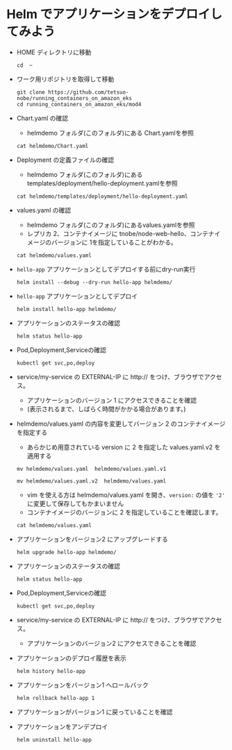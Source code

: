 # Helm でアプリケーションをデプロイしてみよう

* HOME ディレクトリに移動
  ```
  cd  ~
  ```
  
* ワーク用リポジトリを取得して移動
  ```
  git clone https://github.com/tetsuo-nobe/running_containers_on_amazon_eks
  cd running_containers_on_amazon_eks/mod4

  ```
* Chart.yaml の確認
  - helmdemo フォルダ(このフォルダ)にある Chart.yamlを参照
  ```
  cat helmdemo/Chart.yaml
  ```
* Deployment の定義ファイルの確認
  - helmdemo フォルダ(このフォルダ)にある templates/deployment/hello-deployment.yamlを参照
  ```
  cat helmdemo/templates/deployment/hello-deployment.yaml
  ```
* values.yaml の確認
  - helmdemo フォルダ(このフォルダ)にあるvalues.yamlを参照
  - レプリカ 2、コンテナイメージに tnobe/node-web-hello、コンテナイメージのバージョンに 1を指定していることがわかる。
  ```
  cat helmdemo/values.yaml
  ```
* `hello-app` アプリケーションとしてデプロイする前にdry-run実行
  ```
  helm install --debug --dry-run hello-app helmdemo/
  ``` 
* `hello-app` アプリケーションとしてデプロイ
  ```
  helm install hello-app helmdemo/
  ``` 
* アプリケーションのステータスの確認
  ```
  helm status hello-app
  ```
* Pod,Deployment,Serviceの確認
  ```
  kubectl get svc,po,deploy
  ```
* service/my-service の EXTERNAL-IP に http:// をつけ、ブラウザでアクセス。
  - アプリケーションのバージョン 1 にアクセスできることを確認
  - (表示されるまで、しばらく時間がかかる場合があります。)

* helmdemo/values.yaml の内容を変更してバージョン 2 のコンテナイメージを指定する
  - あらかじめ用意されている version に 2 を指定した values.yaml.v2 を適用する 
  ```
  mv helmdemo/values.yaml  helmdemo/values.yaml.v1
  ```

  ```
  mv helmdemo/values.yaml.v2  helmdemo/values.yaml
  ```
  
  - vim を使える方は helmdemo/values.yaml を開き、`version:` の値を `'2'` に変更して保存してもかまいません
  - コンテナイメージのバージョンに 2 を指定していることを確認します。
  ```
  cat helmdemo/values.yaml
  ```

* アプリケーションをバージョン2 にアップグレードする
  ```
  helm upgrade hello-app helmdemo/
  ```
* アプリケーションのステータスの確認
  ```
  helm status hello-app
  ```
* Pod,Deployment,Serviceの確認
  ```
  kubectl get svc,po,deploy
  ```
* service/my-service の EXTERNAL-IP に http:// をつけ、ブラウザでアクセス。
  - アプリケーションのバージョン2 にアクセスできることを確認
* アプリケーションのデプロイ履歴を表示
  ```
  helm history hello-app
  ```
* アプリケーションをバージョン1 へロールバック
  ```
  helm rollback hello-app 1
  ```
* アプリケーションがバージョン1 に戻っていることを確認
* アプリケーションをアンデプロイ
  ```
  helm uninstall hello-app
  ```
